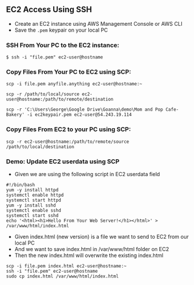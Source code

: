 ## EC2 Access Using SSH

* Create an EC2 instance using AWS Management Console or AWS CLI
* Save the <code>.pem</code> keypair on your local PC
  
### SSH From Your PC to the EC2 instance:

```
$ ssh -i "file.pem" ec2-user@hostname
```

### Copy Files From Your PC to EC2 using SCP:

```
scp -i file.pem anyfile.anything ec2-user@hostname:~

scp -r /path/to/local/source ec2-user@hostname:/path/to/remote/destination 

scp -r 'C:\Users\George\Google Drive\Goanna\demo\Mom and Pop Cafe-Bakery' -i ec2keypair.pem ec2-user@54.243.19.114

```

### Copy Files From EC2 to your PC using SCP:

```
scp -r ec2-user@hostname:/path/to/remote/source /path/to/local/destination
```

### Demo: Update EC2 userdata using SCP
* Given we are using the following script in EC2 userdata field
```
#!/bin/bash
yum -y install httpd
systemctl enable httpd
systemctl start httpd
yum -y install sshd
systemctl enable sshd
systemctl start sshd
echo '<html><h1>Hello From Your Web Server!</h1></html>' > /var/www/html/index.html
```

* Given index.html (new version) is a file we want to send to EC2 from our local PC
* And we want to save index.html in /var/www/html folder on EC2
* Then the new index.html will overwrite the existing index.html 
```
scp -i file.pem index.html ec2-user@hostname:~
ssh -i "file.pem" ec2-user@hostname
sudo cp index.html /var/www/html/index.html
```
